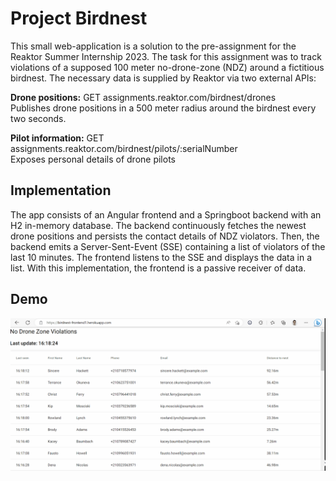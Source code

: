 # Project Birdnest
This small web-application is a solution to the pre-assignment for the Reaktor Summer Internship 2023. The task for this assignment was to track violations of a supposed 100 meter no-drone-zone (NDZ) around a fictitious birdnest. The necessary data is supplied by Reaktor via two external APIs:

<b>Drone positions:</b> GET assignments.reaktor.com/birdnest/drones
</br>Publishes drone positions in a 500 meter radius around the birdnest every two seconds.

<b>Pilot information:</b> GET assignments.reaktor.com/birdnest/pilots/:serialNumber
</br>Exposes personal details of drone pilots

## Implementation
The app consists of an Angular frontend and a Springboot backend with an H2 in-memory database. The backend continuously fetches the newest drone positions and persists the contact details of NDZ violators. Then, the backend emits a Server-Sent-Event (SSE) containing a list of violators of the last 10 minutes. The frontend listens to the SSE and displays the data in a list. With this implementation, the frontend is a passive receiver of data.


## Demo
![](https://github.com/fravl/project-birdnest/blob/main/project-birdnest-demo.gif)

